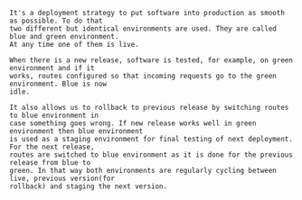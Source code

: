     It's a deployment strategy to put software into production as smooth as possible. To do that
    two different but identical environments are used. They are called blue and green environment. 
    At any time one of them is live. 

    When there is a new release, software is tested, for example, on green environment and if it
    works, routes configured so that incoming requests go to the green environment. Blue is now
    idle. 

    It also allows us to rollback to previous release by switching routes to blue environment in 
    case something goes wrong. If new release works well in green environment then blue environment
    is used as a staging environment for final testing of next deployment. For the next release, 
    routes are switched to blue environment as it is done for the previous release from blue to
    green. In that way both environments are regularly cycling between live, previous version(for
    rollback) and staging the next version. 